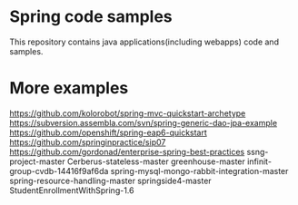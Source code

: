 # Spring code samples
This repository contains java applications(including webapps) code and samples.

# More examples
https://github.com/kolorobot/spring-mvc-quickstart-archetype
https://subversion.assembla.com/svn/spring-generic-dao-jpa-example
https://github.com/openshift/spring-eap6-quickstart
https://github.com/springinpractice/sip07
https://github.com/gordonad/enterprise-spring-best-practices
ssng-project-master
Cerberus-stateless-master
greenhouse-master
infinit-group-cvdb-14416f9af6da
spring-mysql-mongo-rabbit-integration-master
spring-resource-handling-master
springside4-master
StudentEnrollmentWithSpring-1.6
